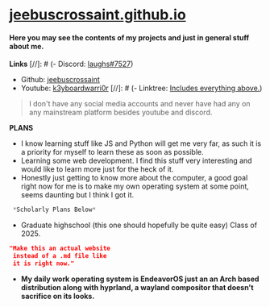 # [jeebuscrossaint.github.io](https://jeebuscrossaint.github.io/)
#### Here you may see the contents of my projects and just in general stuff about me. 

**Links**
[//]: # (- Discord: [laughs#7527](https://discordapp.com/users/617140289311735818))
- Github: [jeebuscrossaint](https://github.com/jeebuscrossaint)
- Youtube: [k3yboardwarri0r](https://www.youtube.com/channel/UCrCjUHBjU-tvKaap-dzvkJA)
[//]: # (- Linktree: [Includes everything above.](https://linktr.ee/ahpl)) 
> I don't have any social media accounts and never have had any on any mainstream platform besides youtube and discord. 

**PLANS**
- I know learning stuff like JS and Python will get me very far, as such it is a priority for myself to learn these as soon as possible.
- Learning some web development. I find this stuff very interesting and would like to learn more just for the heck of it.
- Honestly just getting to know more about the computer, a good goal right now for me is to make my own operating system at some point, seems daunting but I think I got it.

```css
 *Scholarly Plans Below*
```

- Graduate highschool (this one should hopefully be quite easy) Class of 2025.

```json
"Make this an actual website
 instead of a .md file like 
 it is right now."
```

- **My daily work operating system is EndeavorOS just an an Arch based distribution along with hyprland, a wayland compositor that doesn't sacrifice on its looks.**